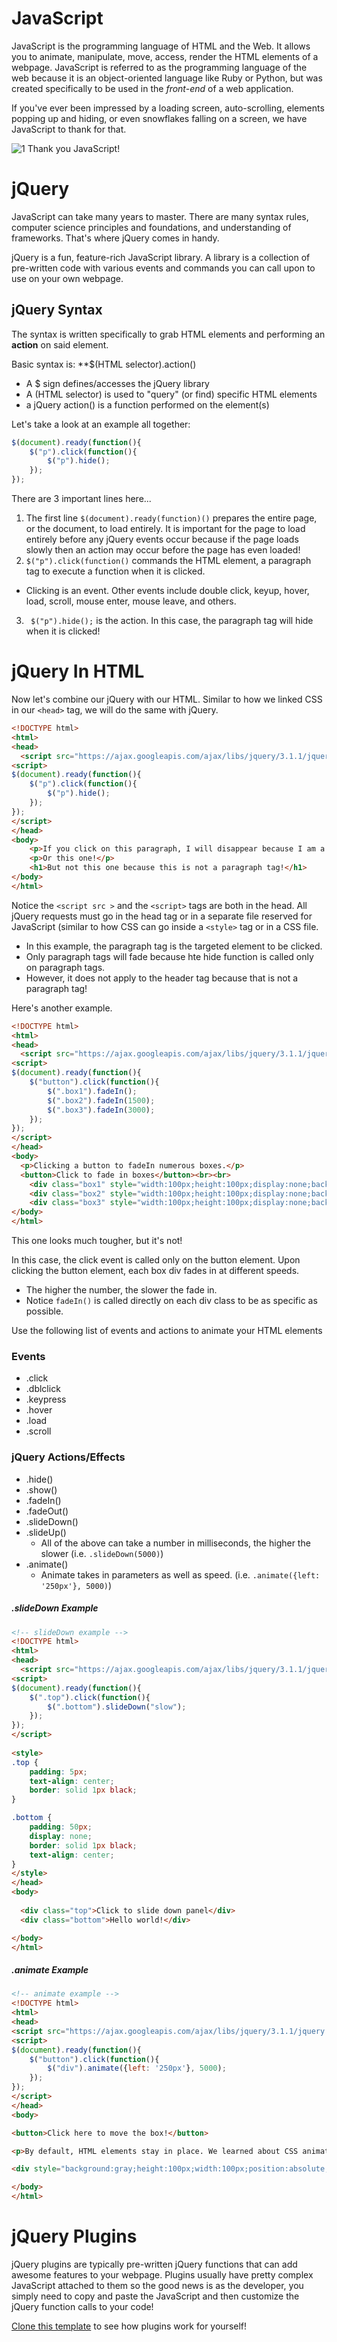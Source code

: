 # JavaScript
JavaScript is the programming language of HTML and the Web. It allows you to animate, manipulate, move, access, render the HTML elements of a webpage. JavaScript is referred to as the programming language of the web because it is an object-oriented language like Ruby or Python, but was created specifically to be used in the *front-end* of a web application. 

If you've ever been impressed by a loading screen, auto-scrolling, elements popping up and hiding, or even snowflakes falling on a screen, we have JavaScript to thank for that. 

![1](https://github.com/Coderdotnew/web_design/blob/master/gifs/thankyou.gif)
Thank you JavaScript!

# jQuery
JavaScript can take many years to master. There are many syntax rules, computer science principles and foundations, and understanding of frameworks. That's where jQuery comes in handy.

jQuery is a fun, feature-rich JavaScript library. A library is a collection of pre-written code with various events and commands you can call upon to use on your own webpage. 

## jQuery Syntax
The syntax is written specifically to grab HTML elements and performing an **action** on said element.

Basic syntax is: **$(HTML selector).action()
- A $ sign defines/accesses the jQuery library
- A (HTML selector) is used to "query" (or find) specific HTML elements
- a jQuery action() is a function performed on the element(s)

Let's take a look at an example all together:
```javascript
$(document).ready(function(){
    $("p").click(function(){
        $("p").hide();
    });
});
```
There are 3 important lines here...
1. The first line `$(document).ready(function)()` prepares the entire page, or the document, to load entirely. It is important for the page to load entirely before any jQuery events occur because if the page loads slowly then an action may occur before the page has even loaded!
2. `$("p").click(function()` commands the HTML element, a paragraph tag to execute a function when it is clicked. 
  - Clicking is an event. Other events include double click, keyup, hover, load, scroll, mouse enter, mouse leave, and others. 
3. ` $("p").hide();` is the action. In this case, the paragraph tag will hide when it is clicked!

# jQuery In HTML
Now let's combine our jQuery with our HTML. Similar to how we linked CSS in our `<head>` tag, we will do the same with jQuery.
```html
<!DOCTYPE html>
<html>
<head>
  <script src="https://ajax.googleapis.com/ajax/libs/jquery/3.1.1/jquery.min.js"></script>
<script>
$(document).ready(function(){
    $("p").click(function(){
        $("p").hide();
    });
});
</script>
</head>
<body>
    <p>If you click on this paragraph, I will disappear because I am a paragraph tag!.</p>
    <p>Or this one!</p>
    <h1>But not this one because this is not a paragraph tag!</h1>
</body>
</html>
```
Notice the `<script src >` and the `<script>` tags are both in the head. All jQuery requests must go in the head tag or in a separate file reserved for JavaScript (similar to how CSS can go inside a `<style>` tag or in a CSS file.
- In this example, the paragraph tag is the targeted element to be clicked. 
- Only paragraph tags will fade because hte hide function is called only on paragraph tags.
- However, it does not apply to the header tag because that is not a paragraph tag!

Here's another example.
```html
<!DOCTYPE html>
<html>
<head>
  <script src="https://ajax.googleapis.com/ajax/libs/jquery/3.1.1/jquery.min.js"></script>
<script>
$(document).ready(function(){
    $("button").click(function(){
        $(".box1").fadeIn();
        $(".box2").fadeIn(1500);
        $(".box3").fadeIn(3000);
    });
});
</script>
</head>
<body>
  <p>Clicking a button to fadeIn numerous boxes.</p>
  <button>Click to fade in boxes</button><br><br>
    <div class="box1" style="width:100px;height:100px;display:none;background-color:red;"></div><br>
    <div class="box2" style="width:100px;height:100px;display:none;background-color:green;"></div><br>
    <div class="box3" style="width:100px;height:100px;display:none;background-color:blue;"></div>
</body>
</html>
```
This one looks much tougher, but it's not!

In this case, the click event is called only on the button element. Upon clicking the button element, each box div fades in at different speeds.
- The higher the number, the slower the fade in. 
- Notice `fadeIn()` is called directly on each div class to be as specific as possible.

Use the following list of events and actions to animate your HTML elements

### Events
- .click
- .dblclick
- .keypress
- .hover
- .load
- .scroll

### jQuery Actions/Effects
- .hide()
- .show()
- .fadeIn() 
- .fadeOut() 
- .slideDown()
- .slideUp()
  - All of the above can take a number in milliseconds, the higher the slower (i.e. `.slideDown(5000)`)
- .animate()
  - Animate takes in parameters as well as speed. (i.e. `.animate({left: '250px'}, 5000)`)

##### .slideDown Example  

```html
<!-- slideDown example -->
<!DOCTYPE html>
<html>
<head>
  <script src="https://ajax.googleapis.com/ajax/libs/jquery/3.1.1/jquery.min.js"></script>
<script> 
$(document).ready(function(){
    $(".top").click(function(){
        $(".bottom").slideDown("slow");
    });
});
</script>
 
<style> 
.top {
    padding: 5px;
    text-align: center;
    border: solid 1px black;
}

.bottom {
    padding: 50px;
    display: none;
    border: solid 1px black;
    text-align: center;
}
</style>
</head>
<body>
 
  <div class="top">Click to slide down panel</div>
  <div class="bottom">Hello world!</div>

</body>
</html>
```
##### .animate Example  

```html
<!-- animate example -->
<!DOCTYPE html>
<html>
<head>
<script src="https://ajax.googleapis.com/ajax/libs/jquery/3.1.1/jquery.min.js"></script>
<script> 
$(document).ready(function(){
    $("button").click(function(){
        $("div").animate({left: '250px'}, 5000);
    });
});
</script> 
</head>
<body>

<button>Click here to move the box!</button>

<p>By default, HTML elements stay in place. We learned about CSS animation, jQuery provides another way to animate!</p>

<div style="background:gray;height:100px;width:100px;position:absolute;"></div>

</body>
</html>
```

# jQuery Plugins
jQuery plugins are typically pre-written jQuery functions that can add awesome features to your webpage. Plugins usually have pretty complex JavaScript attached to them so the good news is as the developer, you simply need to copy and paste the JavaScript and then customize the jQuery function calls to your code!

[Clone this template](https://github.com/Coderdotnew/jquery_webpage) to see how plugins work for yourself!
